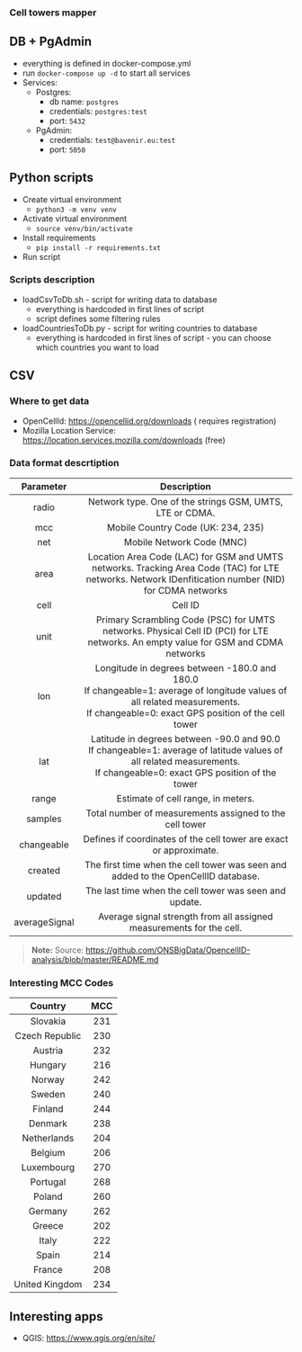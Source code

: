 ### Cell towers mapper

## DB + PgAdmin
- everything is defined in docker-compose.yml
- run `docker-compose up -d` to start all services
- Services:
    - Postgres: 
        - db name: `postgres`
        - credentials: `postgres:test`
        - port: `5432`
    - PgAdmin:
        - credentials: `test@bavenir.eu:test`
        - port: `5050`

## Python scripts
-   Create virtual environment
    - `python3 -m venv venv`
-   Activate virtual environment
    - `source venv/bin/activate`
-   Install requirements
    - `pip install -r requirements.txt`
-   Run script
### Scripts description
- loadCsvToDb.sh - script for writing data to database
    - everything is hardcoded in first lines of script
    - script defines some filtering rules
- loadCountriesToDb.py - script for writing countries to database
    - everything is hardcoded in first lines of script - you can choose which countries you want to load


## CSV
### Where to get data
- OpenCellId: https://opencellid.org/downloads ( requires registration)
- Mozilla Location Service: https://location.services.mozilla.com/downloads (free)
### Data format descrtiption
| Parameter | Description |
|:----------:|:-----------:|
| radio| Network type. One of the strings GSM, UMTS, LTE or CDMA.|
|mcc| Mobile Country Code (UK: 234, 235)|
|net| Mobile Network Code (MNC)|
|area|Location Area Code (LAC) for GSM and UMTS networks. Tracking Area Code (TAC) for LTE networks. Network IDenfitication number (NID) for CDMA networks |
|cell|Cell ID|
|unit| Primary Scrambling Code (PSC) for UMTS networks. Physical Cell ID (PCI) for LTE networks. An empty value for GSM and CDMA networks|
|lon|Longitude in degrees between -180.0 and 180.0 <br> If changeable=1: average of longitude values of all related measurements. <br> If changeable=0: exact GPS position of the cell tower|
|lat| Latitude in degrees between -90.0 and 90.0 <br> If changeable=1: average of latitude values of all related measurements. <br> If changeable=0: exact GPS position of the tower|
|range| Estimate of cell range, in meters.
|samples|Total number of measurements assigned to the cell tower
|changeable| Defines if coordinates of the cell tower are exact or approximate.|
|created| The first time when the cell tower was seen and added to the OpenCellID database.|
|updated|The last time when the cell tower was seen and update.|
|averageSignal| Average signal strength from all assigned measurements for the cell.|

> **Note:** Source: https://github.com/ONSBigData/OpencellID-analysis/blob/master/README.md
### Interesting MCC Codes 
| Country | MCC |
|:-------:|:---:|
| Slovakia | 231 |
| Czech Republic | 230 |
| Austria | 232 |
| Hungary | 216 |
| Norway | 242 |
| Sweden | 240 |
| Finland | 244 |
| Denmark | 238 |
| Netherlands | 204 |
| Belgium | 206 |
| Luxembourg | 270 |
| Portugal | 268 |
| Poland | 260 |
| Germany | 262 |
| Greece | 202 |
| Italy | 222 |
| Spain | 214 |
| France | 208 |
| United Kingdom | 234 |




## Interesting apps
- QGIS: https://www.qgis.org/en/site/